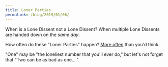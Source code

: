 ```yaml
---
title: Loner Parties
permalink: /blog/2019/01/06/
---
```


When is a Lone Dissent not a Lone Dissent?  When multiple Lone Dissents are handed down on the *same day*.

How often do these "Loner Parties" happen?  [More often](/trivia/parties) than you'd think.

"One" may be "the loneliest number that you'll ever do," but let's not forget that "Two can be as bad as one...."

